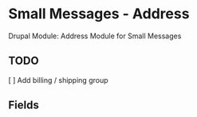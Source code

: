 # Small Messages - Address
Drupal Module: Address Module for Small Messages


## TODO
 [ ] Add billing / shipping group




## Fields


